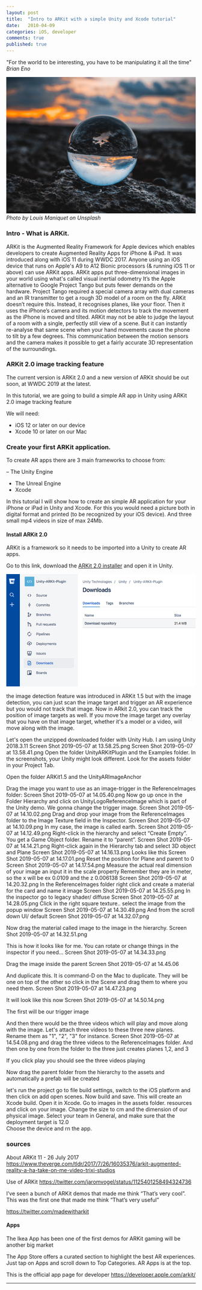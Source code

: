 ```yaml
---
layout: post
title:  "Intro to ARKit with a simple Unity and Xcode tutorial"
date:   2010-04-09
categories: iOS, developer
comments: true
published: true
---
```



<div class="message">
"For the world to be interesting, you have to be manipulating it all the time" 
<br><cite>Brian Eno</cite>
</div>

![image](/assets/img/louis-maniquet-684906-unsplash.jpg)
<cite>Photo by Louis Maniquet on Unsplash</cite>
<br>
### Intro - What is ARKit.
ARKit is the Augmented Reality Framework for Apple devices which enables developers to create Augmented Reality Apps for iPhone & iPad. It was introduced along with iOS 11 during WWDC 2017. 
Anyone using an iOS device that runs on Apple's A9 to A12 Bionic processors (& running iOS 11 or above) can use ARKit apps.
ARKit apps put three-dimensional images in your world using what's called visual inertial odometry
It’s the Apple alternative to Google Project Tango but puts fewer demands on the hardware. Project Tango required a special camera array with dual cameras and an IR transmitter to get a rough 3D model of a room on the fly.
ARKit doesn’t require this. Instead, it recognises planes, like your floor. Then it uses the iPhone’s camera and its motion detectors to track the movement as the iPhone is moved and tilted.
ARKit may not be able to judge the layout of a room with a single, perfectly still view of a scene. But it can instantly re-analyse that same scene when your hand movements cause the phone to tilt by a few degrees.
This communication between the motion sensors and the camera makes it possible to get a fairly accurate 3D representation of the surroundings.


### ARKit 2.0 image tracking feature

The current version is ARKit 2.0 and a new version of ARKit should be out soon, at WWDC 2019 at the latest.

In this tutorial, we are going to build a simple AR app in Unity using ARKit 2.0 image tracking feature

We will need:

- iOS 12 or later on our device
- Xcode 10 or later on our Mac

### Create your first ARKit application.

To create AR apps there are 3 main frameworks to choose from:

– The Unity Engine 
- The Unreal Engine
- Xcode

In this tutorial I will show how to create an simple AR application for your iPhone or iPad in Unity and Xcode. For this you would need a picture both in digital format and printed (to be recognized by your iOS device). And three small mp4 videos in size of max 24Mb. 

#### Install ARKit 2.0

ARKit is a framework so it needs to be imported into a Unity to create AR apps. 

Go to this link, download the [ARKit 2.0 installer](https://bitbucket.org/Unity-Technologies/unity-arkit-plugin/downloads/) and open it in Unity.


![image](/assets/img/ARKittutorialscreenshots/13.32.57.png)

the image detection feature was introduced in ARKit 1.5
but with the image detection, you can just scan the image target and trigger an AR
experience but you would not track that image. 
Now in ARkit 2.0, you can track the position of image targets as well.
If you move the image target any overlay that you have on that image target, whether it's a model or a video, will move along with the image.

Let's open the unzipped downloaded folder with Unity Hub. I am using Unity 2018.3.11
Screen Shot 2019-05-07 at 13.58.25.png
Screen Shot 2019-05-07 at 13.58.41.png
Open the folder UnityARKitPlugin and the Examples folder. In the screenshots, your Unity might look different. Look for the assets folder in your Project Tab.

Open the folder ARKit1.5 and the UnityARImageAnchor

Drag the image you want to use as an image-trigger in the ReferenceImages folder:
Screen Shot 2019-05-07 at 14.05.40.png
Now go up once in the Folder Hierarchy and click on UnityLogoReferenceImage which is part of the Unity demo. We gonna change the trigger image. 
Screen Shot 2019-05-07 at 14.10.02.png
Drag and drop your image from the ReferenceImages folder to the Image Texture field in the Inspector.
Screen Shot 2019-05-07 at 14.10.09.png
In my case, the image is called earth.
Screen Shot 2019-05-07 at 14.12.49.png
Right-click in the hierarchy and select “Create Empty”. You get a Game  Object folder. Rename it to “parent”.
Screen Shot 2019-05-07 at 14.14.21.png
Right-click again in the Hierarchy tab and select 3D object and Plane
Screen Shot 2019-05-07 at 14.16.13.png
Looks like this
Screen Shot 2019-05-07 at 14.17.01.png
Reset the position for Plane and parent to 0
Screen Shot 2019-05-07 at 14.17.54.png
Measure the actual real dimension of your image an input it in the scale property
Remember they are in meter, so the x will be ex 0.0109 and the z 0.006138
Screen Shot 2019-05-07 at 14.20.32.png
In the ReferenceImages folder right click and create a material for the card and name it image
Screen Shot 2019-05-07 at 14.25.55.png
In the inspector go to legacy shader/ diffuse
Screen Shot 2019-05-07 at 14.28.05.png
Click in the right square texture.. select the image from the popup window
Screen Shot 2019-05-07 at 14.30.49.png
And from the scroll down UI/ default
Screen Shot 2019-05-07 at 14.32.07.png

Now drag the material called image to the image in the hierarchy.
Screen Shot 2019-05-07 at 14.32.51.png

This is how it looks like for me. You can rotate or change things in the inspector if you need...
Screen Shot 2019-05-07 at 14.34.33.png

Drag the image inside the parent
Screen Shot 2019-05-07 at 14.45.06

And duplicate this. It is command-D on the Mac to duplicate.
They will be one on top of the other so click in the Scene and drag them to where you need them.
Screen Shot 2019-05-07 at 14.47.23.png

It will look like this now
Screen Shot 2019-05-07 at 14.50.14.png

The first will be our trigger image

And then there would be the three videos which will play and
move along with the image.
Let's attach three videos to these three new planes.
Rename them as "1", "2", "3" for instance. 
Screen Shot 2019-05-07 at 14.54.08.png
and drag the three videos to the ReferenceImages folder.
And then one by one from the folder to the three just creates planes 1,2, and 3

If you click play you should see the three videos playing

Now drag the parent folder from the hierarchy to the assets and automatically a prefab will be created



let's run the project
go to file build settings, switch to the
iOS platform and then click on add open scenes. Now build and save.
This will create an Xcode build.
Open it in Xcode. Go to images in the assets folder.
resources and click on your image.
Change the size to cm and the dimension of our physical image.
Select your team in General, and make sure that the deployment target is 12.0  
Choose the device and rn the app.


### sources
About ARKit 11 - 26 July 2017
https://www.theverge.com/tldr/2017/7/26/16035376/arkit-augmented-reality-a-ha-take-on-me-video-trixi-studios

Use of ARKit
https://twitter.com/jaromvogel/status/1125401258494324736

I’ve seen a bunch of ARKit demos that made me think “That’s very cool”. This was the first one that made me think “That’s very useful”

https://twitter.com/madewitharkit


#### Apps

The Ikea App has been one of the first demos for ARKit 
gaming will be another big market

The App Store offers a curated section to highlight the best AR experiences. Just tap on Apps and scroll down to Top Categories. AR Apps is at the top.

This is the official app page for developer
https://developer.apple.com/arkit/

<hr>
